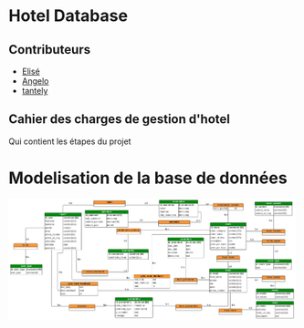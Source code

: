 # Hotel Database

## Contributeurs
 - [Elisé](https://github.com/Ngitangita)
 - [Angelo](https://github.com/Angelonasandratra)
 - [tantely](https://github.com/Hevitriniavo)

## Cahier des charges de gestion d'hotel

Qui contient les étapes du projet

# Modelisation de la base de données

![ hotel DB ](./image/MCD_VersionFinal.png "Elisé") 
